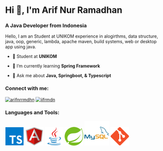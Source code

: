 <h1>Hi 👋, I'm Arif Nur Ramadhan</h1>


<h3>A Java Developer from Indonesia</h3>

<p>Hello, I am an Student at UNIKOM experience in alogirthms, data structure, java, oop, generic, lambda, apache maven, build systems, web or desktop app using java.</p>

- 🏫 Student at **UNIKOM**

- 🌱 I’m currently learning **Spring Framework**

- 💬 Ask me about **Java, Springboot, & Typescript**

<h3 align="left">Connect with me:</h3>
<p align="left">
<a href="https://twitter.com/arifnrrmdhn" target="_blank"><img align="center" src="https://raw.githubusercontent.com/rahuldkjain/github-profile-readme-generator/master/src/images/icons/Social/twitter.svg" alt="arifnrrmdhn" height="30" width="40" /></a>
<a href="https://www.youtube.com/channel/UCqIlRGBsx7NBOoeeFIIp4QQ" target="_blank"><img align="center" src="https://raw.githubusercontent.com/rahuldkjain/github-profile-readme-generator/master/src/images/icons/Social/youtube.svg" alt="iifrmdn" height="30" width="40" /></a>
</p>

<h3 align="left">Languages and Tools:</h3>
<p align="left"> 
<img src="https://raw.githubusercontent.com/devicons/devicon/master/icons/typescript/typescript-original.svg" width="60px height="60px">
<img src="https://raw.githubusercontent.com/devicons/devicon/master/icons/angularjs/angularjs-original.svg" width="60px height="60px">
<img src="https://raw.githubusercontent.com/devicons/devicon/master/icons/java/java-original.svg" width="60px height="60px">
<img src="https://raw.githubusercontent.com/devicons/devicon/master/icons/spring/spring-original.svg" width="60px height="60px">
<img src="https://raw.githubusercontent.com/devicons/devicon/master/icons/mysql/mysql-original-wordmark.svg" width="80px height="60px">
<img src="https://raw.githubusercontent.com/devicons/devicon/master/icons/git/git-original.svg" width="60px height="60px">
</p>

  




